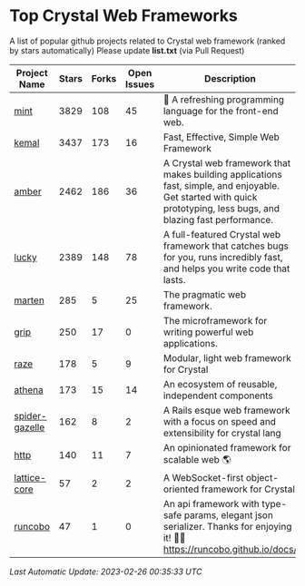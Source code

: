 # Top Crystal Web Frameworks

A list of popular github projects related to Crystal web framework (ranked by stars automatically)
Please update **list.txt** (via Pull Request)

| Project Name | Stars | Forks | Open Issues | Description | Last Commit |
| ------------ | ----- | ----- | ----------- | ----------- | ----------- |
| [mint](https://github.com/mint-lang/mint) |3829|108|45|:leaves: A refreshing programming language for the front-end web.|2023-01-26T13:12:38Z|
| [kemal](https://github.com/kemalcr/kemal) |3437|173|16|Fast, Effective, Simple Web Framework|2023-02-22T04:34:47Z|
| [amber](https://github.com/amberframework/amber) |2462|186|36|A Crystal web framework that makes building applications fast, simple, and enjoyable. Get started with quick prototyping, less bugs, and blazing fast performance.|2023-01-03T14:30:17Z|
| [lucky](https://github.com/luckyframework/lucky) |2389|148|78|A full-featured Crystal web framework that catches bugs for you, runs incredibly fast, and helps you write code that lasts.|2023-01-11T16:20:58Z|
| [marten](https://github.com/martenframework/marten) |285|5|25|The pragmatic web framework.|2023-02-25T16:46:16Z|
| [grip](https://github.com/grip-framework/grip) |250|17|0|The microframework for writing powerful web applications.|2023-02-02T04:43:00Z|
| [raze](https://github.com/samueleaton/raze) |178|5|9|Modular, light web framework for Crystal|2021-01-02T01:20:01Z|
| [athena](https://github.com/athena-framework/athena) |173|15|14|An ecosystem of reusable, independent components|2023-02-21T00:58:45Z|
| [spider-gazelle](https://github.com/spider-gazelle/spider-gazelle) |162|8|2|A Rails esque web framework with a focus on speed and extensibility for crystal lang|2022-12-18T22:35:03Z|
| [http](https://github.com/onyxframework/http) |140|11|7|An opinionated framework for scalable web 🌎|2019-08-13T09:00:30Z|
| [lattice-core](https://github.com/jasonl99/lattice-core) |57|2|2|A WebSocket-first object-oriented framework for Crystal|2017-03-31T23:57:57Z|
| [runcobo](https://github.com/runcobo/runcobo) |47|1|0|An api framework with type-safe params, elegant json serializer. Thanks for enjoying it! 👻👻 https://runcobo.github.io/docs/|2022-03-16T06:43:35Z|

*Last Automatic Update: 2023-02-26 00:35:33 UTC*